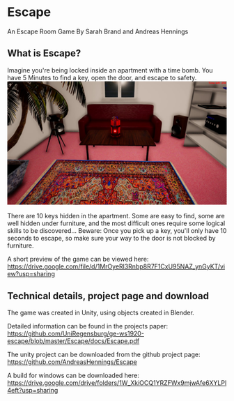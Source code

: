 # Escape
 An Escape Room Game
By Sarah Brand and Andreas Hennings

## What is Escape?
Imagine you're being locked inside an apartment with a time bomb. You have 5 Minutes to find a key, open the door, and escape to safety. 
![image](/Escape/vlcsnap-2021-08-01-11h10m42s467.png)

There are 10 keys hidden in the apartment. Some are easy to find, some are well hidden under furniture, and the most difficult ones require some logical skills to be discovered...
Beware: Once you pick up a key, you'll only have 10 seconds to escape, so make sure your way to the door is not blocked by furniture.

A short preview of the game can be viewed here:
https://drive.google.com/file/d/1MrOyeRl3Rnbp8R7F1CxU95NAZ_ynGyKT/view?usp=sharing

## Technical details, project page and download

The game was created in Unity, using objects created in Blender.

Detailed information can be found in the projects paper:
https://github.com/UniRegensburg/ge-ws1920-escape/blob/master/Escape/docs/Escape.pdf

The unity project can be downloaded from the github project page:
https://github.com/AndreasHennings/Escape

A build for windows can be downloaded here:
https://drive.google.com/drive/folders/1W_XkiOCQ1YRZFWx9mjwAfe6XYLPl4eft?usp=sharing

